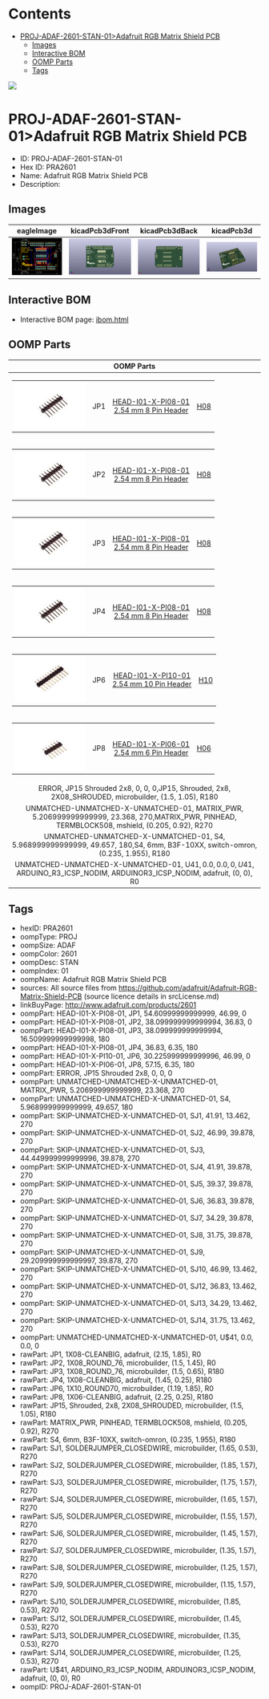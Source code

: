 



Contents
========

* [PROJ-ADAF-2601-STAN-01>Adafruit RGB Matrix Shield PCB](#proj-adaf-2601-stan-01adafruit-rgb-matrix-shield-pcb)
	* [Images](#images)
	* [Interactive BOM](#interactive-bom)
	* [OOMP Parts](#oomp-parts)
	* [Tags](#tags)
  
![][im]
# PROJ-ADAF-2601-STAN-01>Adafruit RGB Matrix Shield PCB

- ID: PROJ-ADAF-2601-STAN-01
- Hex ID: PRA2601
- Name: Adafruit RGB Matrix Shield PCB
- Description: 

## Images
  
  

|eagleImage|kicadPcb3dFront|kicadPcb3dBack|kicadPcb3d|
| :---: | :---: | :---: | :---: |
|[![eagleImage](eagleImage_140.png)](eagleImage_600.png)|[![kicadPcb3dFront](kicadPcb3dFront_140.png)](kicadPcb3dFront_600.png)|[![kicadPcb3dBack](kicadPcb3dBack_140.png)](kicadPcb3dBack_600.png)|[![kicadPcb3d](kicadPcb3d_140.png)](kicadPcb3d_600.png)|

## Interactive BOM

- Interactive BOM page: [ibom.html](kicad/bom/ibom.html)

## OOMP Parts
  

|OOMP Parts|
| :---: |
|<table><tr><td>![HEAD-I01-X-PI08-01](https://raw.githubusercontent.com/oomlout/oomlout_OOMP_parts/main/HEAD-I01-X-PI08-01/image_140.jpg)</td><td> JP1</td><td>[HEAD-I01-X-PI08-01<br>2.54 mm 8 Pin Header](https://github.com/oomlout/oomlout_OOMP_parts/tree/main/HEAD-I01-X-PI08-01/)</td><td>[H08](https://github.com/oomlout/oomlout_OOMP_parts/tree/main/HEAD-I01-X-PI08-01/)</td></tr></table>|
|<table><tr><td>![HEAD-I01-X-PI08-01](https://raw.githubusercontent.com/oomlout/oomlout_OOMP_parts/main/HEAD-I01-X-PI08-01/image_140.jpg)</td><td> JP2</td><td>[HEAD-I01-X-PI08-01<br>2.54 mm 8 Pin Header](https://github.com/oomlout/oomlout_OOMP_parts/tree/main/HEAD-I01-X-PI08-01/)</td><td>[H08](https://github.com/oomlout/oomlout_OOMP_parts/tree/main/HEAD-I01-X-PI08-01/)</td></tr></table>|
|<table><tr><td>![HEAD-I01-X-PI08-01](https://raw.githubusercontent.com/oomlout/oomlout_OOMP_parts/main/HEAD-I01-X-PI08-01/image_140.jpg)</td><td> JP3</td><td>[HEAD-I01-X-PI08-01<br>2.54 mm 8 Pin Header](https://github.com/oomlout/oomlout_OOMP_parts/tree/main/HEAD-I01-X-PI08-01/)</td><td>[H08](https://github.com/oomlout/oomlout_OOMP_parts/tree/main/HEAD-I01-X-PI08-01/)</td></tr></table>|
|<table><tr><td>![HEAD-I01-X-PI08-01](https://raw.githubusercontent.com/oomlout/oomlout_OOMP_parts/main/HEAD-I01-X-PI08-01/image_140.jpg)</td><td> JP4</td><td>[HEAD-I01-X-PI08-01<br>2.54 mm 8 Pin Header](https://github.com/oomlout/oomlout_OOMP_parts/tree/main/HEAD-I01-X-PI08-01/)</td><td>[H08](https://github.com/oomlout/oomlout_OOMP_parts/tree/main/HEAD-I01-X-PI08-01/)</td></tr></table>|
|<table><tr><td>![HEAD-I01-X-PI10-01](https://raw.githubusercontent.com/oomlout/oomlout_OOMP_parts/main/HEAD-I01-X-PI10-01/image_140.jpg)</td><td> JP6</td><td>[HEAD-I01-X-PI10-01<br>2.54 mm 10 Pin Header](https://github.com/oomlout/oomlout_OOMP_parts/tree/main/HEAD-I01-X-PI10-01/)</td><td>[H10](https://github.com/oomlout/oomlout_OOMP_parts/tree/main/HEAD-I01-X-PI10-01/)</td></tr></table>|
|<table><tr><td>![HEAD-I01-X-PI06-01](https://raw.githubusercontent.com/oomlout/oomlout_OOMP_parts/main/HEAD-I01-X-PI06-01/image_140.jpg)</td><td> JP8</td><td>[HEAD-I01-X-PI06-01<br>2.54 mm 6 Pin Header](https://github.com/oomlout/oomlout_OOMP_parts/tree/main/HEAD-I01-X-PI06-01/)</td><td>[H06](https://github.com/oomlout/oomlout_OOMP_parts/tree/main/HEAD-I01-X-PI06-01/)</td></tr></table>|
|ERROR, JP15 Shrouded 2x8, 0, 0, 0,JP15, Shrouded, 2x8, 2X08_SHROUDED, microbuilder, (1.5, 1.05), R180|
|UNMATCHED-UNMATCHED-X-UNMATCHED-01, MATRIX_PWR, 5.206999999999999, 23.368, 270,MATRIX_PWR, PINHEAD, TERMBLOCK508, mshield, (0.205, 0.92), R270|
|UNMATCHED-UNMATCHED-X-UNMATCHED-01, S4, 5.968999999999999, 49.657, 180,S4, 6mm, B3F-10XX, switch-omron, (0.235, 1.955), R180|
|UNMATCHED-UNMATCHED-X-UNMATCHED-01, U$41, 0.0, 0.0, 0,U$41, ARDUINO_R3_ICSP_NODIM, ARDUINOR3_ICSP_NODIM, adafruit, (0, 0), R0|

## Tags

- hexID: PRA2601
- oompType: PROJ
- oompSize: ADAF
- oompColor: 2601
- oompDesc: STAN
- oompIndex: 01
- oompName: Adafruit RGB Matrix Shield PCB
- sources: All source files from https://github.com/adafruit/Adafruit-RGB-Matrix-Shield-PCB (source licence details in srcLicense.md)
- linkBuyPage: http://www.adafruit.com/products/2601
- oompPart: HEAD-I01-X-PI08-01, JP1, 54.60999999999999, 46.99, 0
- oompPart: HEAD-I01-X-PI08-01, JP2, 38.099999999999994, 36.83, 0
- oompPart: HEAD-I01-X-PI08-01, JP3, 38.099999999999994, 16.509999999999998, 180
- oompPart: HEAD-I01-X-PI08-01, JP4, 36.83, 6.35, 180
- oompPart: HEAD-I01-X-PI10-01, JP6, 30.225999999999996, 46.99, 0
- oompPart: HEAD-I01-X-PI06-01, JP8, 57.15, 6.35, 180
- oompPart: ERROR, JP15 Shrouded 2x8, 0, 0, 0
- oompPart: UNMATCHED-UNMATCHED-X-UNMATCHED-01, MATRIX_PWR, 5.206999999999999, 23.368, 270
- oompPart: UNMATCHED-UNMATCHED-X-UNMATCHED-01, S4, 5.968999999999999, 49.657, 180
- oompPart: SKIP-UNMATCHED-X-UNMATCHED-01, SJ1, 41.91, 13.462, 270
- oompPart: SKIP-UNMATCHED-X-UNMATCHED-01, SJ2, 46.99, 39.878, 270
- oompPart: SKIP-UNMATCHED-X-UNMATCHED-01, SJ3, 44.449999999999996, 39.878, 270
- oompPart: SKIP-UNMATCHED-X-UNMATCHED-01, SJ4, 41.91, 39.878, 270
- oompPart: SKIP-UNMATCHED-X-UNMATCHED-01, SJ5, 39.37, 39.878, 270
- oompPart: SKIP-UNMATCHED-X-UNMATCHED-01, SJ6, 36.83, 39.878, 270
- oompPart: SKIP-UNMATCHED-X-UNMATCHED-01, SJ7, 34.29, 39.878, 270
- oompPart: SKIP-UNMATCHED-X-UNMATCHED-01, SJ8, 31.75, 39.878, 270
- oompPart: SKIP-UNMATCHED-X-UNMATCHED-01, SJ9, 29.209999999999997, 39.878, 270
- oompPart: SKIP-UNMATCHED-X-UNMATCHED-01, SJ10, 46.99, 13.462, 270
- oompPart: SKIP-UNMATCHED-X-UNMATCHED-01, SJ12, 36.83, 13.462, 270
- oompPart: SKIP-UNMATCHED-X-UNMATCHED-01, SJ13, 34.29, 13.462, 270
- oompPart: SKIP-UNMATCHED-X-UNMATCHED-01, SJ14, 31.75, 13.462, 270
- oompPart: UNMATCHED-UNMATCHED-X-UNMATCHED-01, U$41, 0.0, 0.0, 0
- rawPart: JP1, 1X08-CLEANBIG, adafruit, (2.15, 1.85), R0
- rawPart: JP2, 1X08_ROUND_76, microbuilder, (1.5, 1.45), R0
- rawPart: JP3, 1X08_ROUND_76, microbuilder, (1.5, 0.65), R180
- rawPart: JP4, 1X08-CLEANBIG, adafruit, (1.45, 0.25), R180
- rawPart: JP6, 1X10_ROUND70, microbuilder, (1.19, 1.85), R0
- rawPart: JP8, 1X06-CLEANBIG, adafruit, (2.25, 0.25), R180
- rawPart: JP15, Shrouded, 2x8, 2X08_SHROUDED, microbuilder, (1.5, 1.05), R180
- rawPart: MATRIX_PWR, PINHEAD, TERMBLOCK508, mshield, (0.205, 0.92), R270
- rawPart: S4, 6mm, B3F-10XX, switch-omron, (0.235, 1.955), R180
- rawPart: SJ1, SOLDERJUMPER_CLOSEDWIRE, microbuilder, (1.65, 0.53), R270
- rawPart: SJ2, SOLDERJUMPER_CLOSEDWIRE, microbuilder, (1.85, 1.57), R270
- rawPart: SJ3, SOLDERJUMPER_CLOSEDWIRE, microbuilder, (1.75, 1.57), R270
- rawPart: SJ4, SOLDERJUMPER_CLOSEDWIRE, microbuilder, (1.65, 1.57), R270
- rawPart: SJ5, SOLDERJUMPER_CLOSEDWIRE, microbuilder, (1.55, 1.57), R270
- rawPart: SJ6, SOLDERJUMPER_CLOSEDWIRE, microbuilder, (1.45, 1.57), R270
- rawPart: SJ7, SOLDERJUMPER_CLOSEDWIRE, microbuilder, (1.35, 1.57), R270
- rawPart: SJ8, SOLDERJUMPER_CLOSEDWIRE, microbuilder, (1.25, 1.57), R270
- rawPart: SJ9, SOLDERJUMPER_CLOSEDWIRE, microbuilder, (1.15, 1.57), R270
- rawPart: SJ10, SOLDERJUMPER_CLOSEDWIRE, microbuilder, (1.85, 0.53), R270
- rawPart: SJ12, SOLDERJUMPER_CLOSEDWIRE, microbuilder, (1.45, 0.53), R270
- rawPart: SJ13, SOLDERJUMPER_CLOSEDWIRE, microbuilder, (1.35, 0.53), R270
- rawPart: SJ14, SOLDERJUMPER_CLOSEDWIRE, microbuilder, (1.25, 0.53), R270
- rawPart: U$41, ARDUINO_R3_ICSP_NODIM, ARDUINOR3_ICSP_NODIM, adafruit, (0, 0), R0
- oompID: PROJ-ADAF-2601-STAN-01



[im]: kicadPcb3d_450.png
